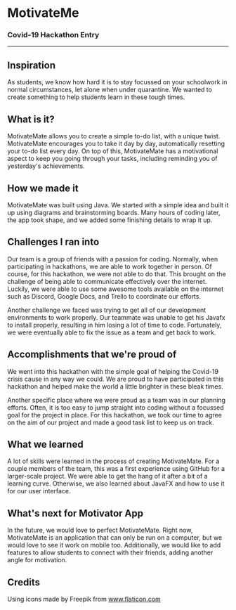 # MotivateMe
### Covid-19 Hackathon Entry
---
## Inspiration
As students, we know how hard it is to stay focussed on your schoolwork in normal circumstances, let alone when under quarantine. We wanted to create something to help students learn in these tough times.

## What is it?
MotivateMate allows you to create a simple to-do list, with a unique twist. MotivateMate encourages you to take it day by day, automatically resetting your to-do list every day. On top of this, MotivateMate has a motivational aspect to keep you going through your tasks, including reminding you of yesterday's achievements.

## How we made it
MotivateMate was built using Java. We started with a simple idea and built it up using diagrams and brainstorming boards. Many hours of coding later, the app took shape, and we added some finishing details to wrap it up.

## Challenges I ran into
Our team is a group of friends with a passion for coding. Normally, when participating in hackathons, we are able to work together in person. Of course, for this hackathon, we were not able to do that. This brought on the challenge of being able to communicate effectively over the internet. Luckily, we were able to use some awesome tools available on the internet such as Discord, Google Docs, and Trello to coordinate our efforts. 

Another challenge we faced was trying to get all of our development environments to work properly. Our teammate was unable to get his Javafx to install properly, resulting in him losing a lot of time to code. Fortunately, we were eventually able to fix the issue as a team and get back to work.

## Accomplishments that we're proud of
We went into this hackathon with the simple goal of helping the Covid-19 crisis cause in any way we could. We are proud to have participated in this hackathon and helped make the world a little brighter in these bleak times.

Another specific place where we were proud as a team was in our planning efforts. Often, it is too easy to jump straight into coding without a focussed goal for the project in place. For this hackathon, we took our time to agree on the aim of our project and made a good task list to keep us on track.

## What we learned
A lot of skills were learned in the process of creating MotivateMate. For a couple members of the team, this was a first experience using GitHub for a larger-scale project. We were able to get the hang of it after a bit of a learning curve. Otherwise, we also learned about JavaFX and how to use it for our user interface.

## What's next for Motivator App
In the future, we would love to perfect MotivateMate. Right now, MotivateMate is an application that can only be run on a computer, but we would love to see it work on mobile too. Additionally, we would like to add features to allow students to connect with their friends, adding another angle for motivation.

## Credits
Using icons made by Freepik from www.flaticon.com
